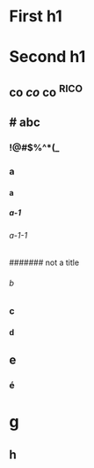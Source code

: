# First h1
# Second h1
   ## co *co* **co** <sup>RICO</sup>
  ## # abc
 ### !@#$%^*(_
 ### a
#### a
##### a-1
###### a-1-1
####### not a title
###### b
### c
<!-- toc-title D D -->
#### d
## e
### é
g
=
  h
-
